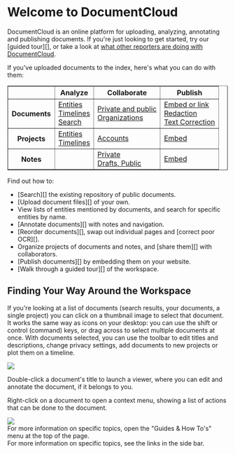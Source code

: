 # Welcome to DocumentCloud

DocumentCloud is an online platform for uploading, analyzing, annotating and publishing documents. If you're just looking to get started, try our [guided tour][], or take a look at [what other reporters are doing with DocumentCloud][].

If you've uploaded documents to the index, here's what you can do with them:

<table border="1">
  <tr>
    <td></td>
    <th>Analyze</th>
    <th>Collaborate</th>
    <th>Publish</th>
  </tr>
  <tr>
    <th>Documents</th>
    <td>
      <a href="https://www.documentcloud.org/help/searching#viewing_entities">Entities</a>
      <br />
      <a href="https://www.documentcloud.org/help/tour#analytic_tools">Timelines</a>
      <br />
      <a href="https://www.documentcloud.org/help/searching">Search</a>
    </td>
    <td>
      <a href="https://www.documentcloud.org/help/privacy">Private and public</a>
      <br />
      <a href="https://www.documentcloud.org/help/collaboration">Organizations</a>
    </td>
    <td>
      <a href="https://www.documentcloud.org/help/publishing">Embed or link</a>
      <br />
      <a href="https://www.documentcloud.org/help/modification#redactions">Redaction</a>
      <br />
      <a href="https://www.documentcloud.org/help/modification#texttools">Text Correction</a>
    </td>
  </tr>
  <tr>
    <th>Projects</th>
    <td>
      <a href="https://www.documentcloud.org/help/searching#viewing_entities">Entities</a>
      <br />
      <a href="https://www.documentcloud.org/help/tour#analytic_tools">Timelines</a>
    </td>
    <td>
      <a href="https://www.documentcloud.org/help/accounts">Accounts</a>
    </td>
    <td>
      <a href="https://www.documentcloud.org/help/publishing#docset">Embed</a>
    </td>
  </tr>
  <tr>
    <th>Notes</th>
    <td>
    </td>
    <td>
      <a href="https://www.documentcloud.org/help/notes">Private</a>
      <br />
      <a href="https://www.documentcloud.org/help/notes">Drafts, Public</a>
    </td>
    <td>
      <a href="https://www.documentcloud.org/help/publishing#note_embed">Embed</a>
    </td>
  </tr>
</table>

Find out how to:

  * [Search][] the existing repository of public documents.
  * [Upload document files][] of your own.
  * View lists of entities mentioned by documents, and search for specific entities by name.
  * [Annotate documents][] with notes and navigation.
  * [Reorder documents][], swap out individual pages and [correct poor OCR][].
  * Organize projects of documents and notes, and [share them][] with collaborators.
  * [Publish documents][] by embedding them on your website.
  * [Walk through a guided tour][] of the workspace.


## Finding Your Way Around the Workspace

If you're looking at a list of documents (search results, your documents, a single project) you can click on a thumbnail image to select that document. It works the same way as icons on your desktop: you can use the shift or control (command) keys, or drag across to select multiple documents at once. With documents selected, you can use the toolbar to edit titles and descriptions, change privacy settings, add documents to new projects or plot them on a timeline.

<img src="/images/help/drag_select.png" class="full_line" />

Double-click a document's title to launch a viewer, where you can edit and annotate the document, if it belongs to you.

Right-click on a document to open a context menu, showing a list of actions that can be done to the document.

<img src="/images/help/context_menu.png" class="full_line" />

<div class="ajax_only">
  For more information on specific topics, open the "Guides &amp; How To's" menu at the top of the page.
</div>
<div class="static_only">
  For more information on specific topics, see the links in the side bar.
</div>

[what other reporters are doing with DocumentCloud]: /featured
